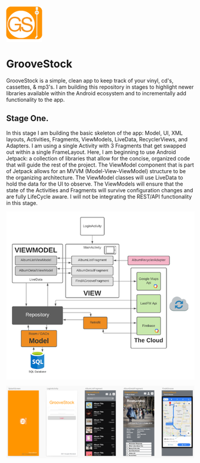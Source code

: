 ![groovestock applogo](images/groovestock_applogo.png)
# GrooveStock
GrooveStock is a simple, clean app to keep track of your vinyl, cd's, cassettes, & mp3's. I am building this repository in stages to highlight newer libraries available within the Android ecosystem and to incrementally add functionality to the app.

## Stage One.
In this stage I am building the basic skeleton of the app: Model, UI, XML layouts, Activities, Fragments, ViewModels, LiveData, RecyclerViews, and Adapters. I am using a single Activity with 3 Fragments that get swapped out within a single FrameLayout. Here, I am beginning to use Android Jetpack: a collection of libraries that allow for the concise, organized code that will guide the rest of the project. The ViewModel component that is part of Jetpack allows for an MVVM (Model-View-ViewModel) structure to be the organizing architecture. The ViewModel classes will use LiveData to hold the data for the UI to observe. The ViewModels will ensure that the state of the Activities and Fragments will survive configuration changes and are fully LifeCycle aware. I will not be integrating the REST/API functionality in this stage. 

![groovestock architecture](images/groovestock_architecture.png)

![groovestock wireframe](images/groovestock_wireframe.png)
